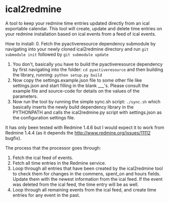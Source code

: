 ical2redmine
============

A tool to keep your redmine time entries updated directly from an ical exportable calendar.
This tool will create, update and delete time entries on your redmine installation based on ical events from a feed of ical events.

How to install:
 0. Fetch the pyactiveresource dependency submodule by navigating into your newly cloned ical2redmine directory and run ```git submodule init``` followed by ```git submodule update```
 1. You don't, basically you have to build the pyactiveresource dependency by first navigating into the folder: ```cd pyactiveresource``` and then building the library, running: ```python setup.py build```
 2. Now copy the settings.example.json file to some other file like settings.json and start filling in the blank ___'s. Please consult the example file and source-code for details on the values of the parameters.
 3. Now run the tool by running the simple sync.sh script: ```./sync.sh``` which basically inserts the newly build dependency library in the PYTHONPATH and calls the ical2redmine.py script with settings.json as the configuration settings file.

It has only been tested with Redmine 1.4.6 but I would expect it to work from Redmine 1.4.4 (as it depends the http://www.redmine.org/issues/11112 bugfix).

The process that the processor goes through:
 1. Fetch the ical feed of events.
 2. Fetch all time entries in the Redmine service.
 3. Loop through all entries that have been created by the ical2redmine tool to check them for changes in the commens, spent_on and hours fields. Update them with the newest information from the ical feed. If the event was deleted from the ical feed, the time entry will be as well.
 4. Loop through all remaining events from the ical feed, and create time entries for any event in the past.

